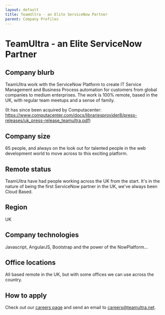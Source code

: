 ```yaml
---
layout: default
title: TeamUltra - an Elite ServiceNow Partner
parent: Company Profiles
---
```


# TeamUltra - an Elite ServiceNow Partner

## Company blurb

TeamUltra work with the ServiceNow Platform to create IT Service Management and Business Process automation for customers from global companies to medium enterprises. The work is 100% remote, based in the UK, with regular team meetups and a sense of family.

(It has since been acquired by Computacenter: https://www.computacenter.com/docs/librariesprovider8/press-releases/uk_press-release_teamultra.pdf)

## Company size

65 people, and always on the look out for talented people in the web development world to move across to this exciting platform.

## Remote status

TeamUltra have had people working across the UK from the start. It's in the nature of being the first ServiceNow partner in the UK, we've always been Cloud Based.

## Region

UK

## Company technologies

Javascript, AngularJS, Bootstrap and the power of the NowPlatform...

## Office locations

All based remote in the UK, but with some offices we can use across the country.

## How to apply

Check out our [careers page](https://www.computacenter.com/en-gb/careers) and send an email to careers@teamultra.net.

